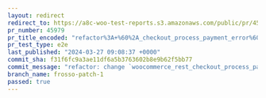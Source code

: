 ```yaml
---
layout: redirect
redirect_to: https://a8c-woo-test-reports.s3.amazonaws.com/public/pr/45979/e2e/index.html
pr_number: 45979
pr_title_encoded: "refactor%3A+%60%2A_checkout_process_payment_error%60+to+return+400+error+code"
pr_test_type: e2e
last_published: "2024-03-27 09:08:37 +0000"
commit_sha: f31f6fc9a3ae11df6a5b3763602b8e9b62f5bb77
commit_message: "refactor: change `woocommerce_rest_checkout_process_payment_error` to…"
branch_name: frosso-patch-1
passed: true
---
```

